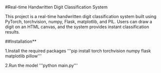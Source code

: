 #Real-time Handwritten Digit Classification System

This project is a real-time handwritten digit classification system built using PyTorch, torchvision, numpy, Flask, matplotlib, and PIL. 
Users can draw a digit on an HTML canvas, and the system provides instant classification results.

##Installation**

1.Install the required packages
  '''pip install torch torchvision numpy flask matplotlib pillow'''

2.Run the model
  '''python main.py'''

